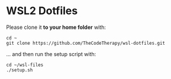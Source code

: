 # WSL2 Dotfiles

Please clone it **to your home folder** with:

```
cd ~
git clone https://github.com/TheCodeTherapy/wsl-dotfiles.git
```

... and then run the setup script with:
```
cd ~/wsl-files
./setup.sh
```

